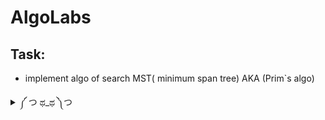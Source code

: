 # AlgoLabs
## Task:
- implement algo of search MST( minimum span tree) AKA (Prim`s algo)
<details>
<summary>༼ つ ಥ_ಥ ༽つ</summary>
<p>
(https://youtu.be/fEiNQuzyfa4)
  
```java
БОШЕНТУНМАЙ
```
</p>
</details> 
